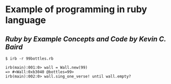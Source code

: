 # Example of programming in ruby language
## *_Ruby by Example Concepts and Code by_* *Kevin C. Baird*  

```
$ irb -r 99bottles.rb

irb(main):001:0> wall = Wall.new(99)
=> #<Wall:0xb3040 @bottles=99>
irb(main):002:0> wall.sing_one_verse! until wall.empty?

```

